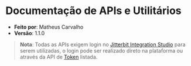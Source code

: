 # Documentação de APIs e Utilitários

- **Feito por**: Matheus Carvalho
- **Versão**: 1.1.0

> **Nota**:
> Todas as APIs exigem login no [Jitterbit Integration Studio](https://docs.jitterbit.com/integration-studio/) para serem utilizadas, o login pode ser realizado direto na plataforma ou através da API de [Token](pt/token/harmony-login-token-only.md) listada.
